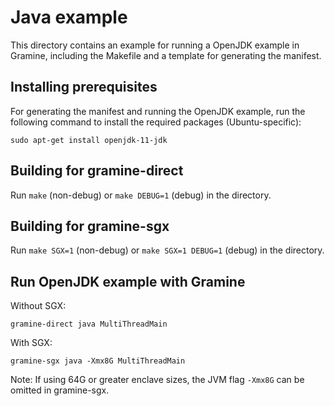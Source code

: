 # Java example

This directory contains an example for running a OpenJDK example in Gramine,
including the Makefile and a template for generating the manifest.

## Installing prerequisites

For generating the manifest and running the OpenJDK example, run the
following command to install the required packages (Ubuntu-specific):

    sudo apt-get install openjdk-11-jdk

## Building for gramine-direct

Run `make` (non-debug) or `make DEBUG=1` (debug) in the directory.

## Building for gramine-sgx

Run `make SGX=1` (non-debug) or `make SGX=1 DEBUG=1` (debug) in the directory.

## Run OpenJDK example with Gramine

Without SGX:

    gramine-direct java MultiThreadMain

With SGX:

    gramine-sgx java -Xmx8G MultiThreadMain

Note: If using 64G or greater enclave sizes, the JVM flag `-Xmx8G` can be omitted in gramine-sgx.

